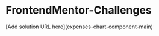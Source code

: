 # FrontendMentor-Challenges

<link href="expenses-chart-component-main">
[Add solution URL here](expenses-chart-component-main)

